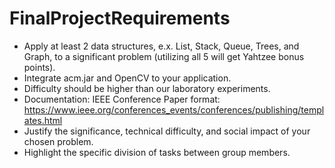 # FinalProjectRequirements

- Apply at least 2 data structures, e.x. List, Stack, Queue, Trees, and Graph, to a significant problem (utilizing all 5 will get Yahtzee bonus points).
- Integrate acm.jar and OpenCV to your application.
- Difficulty should be higher than our laboratory experiments.
- Documentation: IEEE Conference Paper format: https://www.ieee.org/conferences_events/conferences/publishing/templates.html 
- Justify the significance, technical difficulty, and social impact of your chosen problem.
- Highlight the specific division of tasks between group members.
